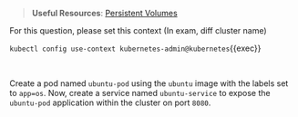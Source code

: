 
> <strong>Useful Resources</strong>: [Persistent Volumes](https://kubernetes.io/docs/concepts/storage/persistent-volumes/)

For this question, please set this context (In exam, diff cluster name)

`kubectl config use-context kubernetes-admin@kubernetes`{{exec}}

<br>

Create a pod named `ubuntu-pod` using the `ubuntu` image with the labels set to `app=os`. Now, create a service named `ubuntu-service` to expose the `ubuntu-pod` application within the cluster on port `8080`.